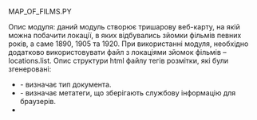 MAP_OF_FILMS.PY

Опис модуля: даний модуль створює тришарову веб-карту, на якій можна побачити локації, в яких відбувались зйомки фільмів певних років, а саме 1890, 1905 та 1920. 
При використанні модуля, необхідно додатково використовувати файл з локаціями зйомок фільмів – locations.list.
Опис структури html файлу тегів розмітки, які були згенеровані:
-	<!DOCTYPE html> - визначає тип документа.
-	<meta> - визначає метатеги, що зберігають службову інформацію для браузерів.
-	<script> - тег, призначений для опису скриптів.
-	<link> -  встановлює зв’язок із зовнішнім документом.
-	<div> - визначає розділення документа.
- <style> - визначає стилі елементів веб-сторінки.
Висновок:
Даний модуль створює веб-карту, яка відображає кількість та локації фільмів 1890, 1905 та 1920 років. За допомогою такої карти можна проаналізувати, як змінювалась кількість фільмів кожні 15 років, а також побачити країни-представники найкращої кіноіндустрії.

